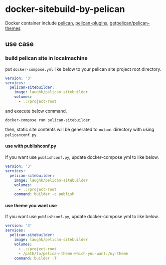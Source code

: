 # docker-sitebuild-by-pelican

Docker container include [pelican](https://github.com/getpelican/pelican), [pelican-plugins](https://github.com/getpelican/pelican-plugins), [getpelican/pelican-themes](https://github.com/getpelican/pelican-themes)

## use case

### build pelican site in localmachine

put `docker-compose.yml` like below to your pelican site project root directory.

```yml
version: '3'
services:
  pelican-sitebuilder:
    image: laughk/pelican-sitebuilder
    volumes:
      - .:/project-root
```

and execute below command.

```
docker-compose run pelican-sitebuilder
```

then, static site contents will be generated to `output` directory with using `pelicanconf.py`.

#### use with publishconf.py

If you want use `publishconf.py`, update docker-compose.yml to like below.

```yml
version: '3'
services:
  pelican-sitebuilder:
    image: laughk/pelican-sitebuilder
    volumes:
      - .:/project-root
    command: builder -c publish
```

#### use theme you want use

If you want use `publishconf.py`, update docker-compose.yml to like below.

```yml
version: '3'
services:
  pelican-sitebuilder:
    image: laughk/pelican-sitebuilder
    volumes:
      - .:/project-root
      - /path/to/pelican-theme-which-you-want:/my-theme
    command: builder -T
```

